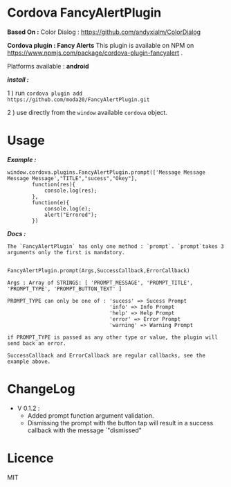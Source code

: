 # Cordova FancyAlertPlugin

**Based On :** 
Color Dialog : https://github.com/andyxialm/ColorDialog


**Cordova plugin : Fancy Alerts** 
This plugin is available on NPM on https://www.npmjs.com/package/cordova-plugin-fancyalert .

Platforms available : **android**


***install :***

1 ) run `cordova plugin add https://github.com/moda20/FancyAlertPlugin.git`

2 ) use directly from the `window` available `cordova` object.

# Usage

***Example :***

```
window.cordova.plugins.FancyAlertPlugin.prompt(['Message Message Message Message',"TITLE","sucess","Okey"],
        function(res){
            console.log(res);
        },
        function(e){
            console.log(e);
            alert("Errored");
        })
```
***Docs :***
```
The `FancyAlertPlugin` has only one method : `prompt`. `prompt`takes 3 arguments only the first is mandatory.


FancyAlertPlugin.prompt(Args,SuccessCallback,ErrorCallback)

Args : Array of STRINGS: [ 'PROMPT_MESSAGE', 'PROMPT_TITLE', 'PROMPT_TYPE', 'PROMPT_BUTTON_TEXT' ]

PROMPT_TYPE can only be one of : 'sucess' => Sucess Prompt
                                 'info' => Info Prompt
                                 'help' => Help Prompt
                                 'error' => Error Prompt
                                 'warning' => Warning Prompt
                                 
if PROMPT_TYPE is passed as any other type or value, the plugin will send back an error.

SuccessCallback and ErrorCallback are regular callbacks, see the example above.
```

# ChangeLog

- V 0.1.2 : 
    - Added prompt function argument validation.
    - Dismissing the prompt with the button tap will result in a success callback with the message `"dismissed"


# Licence 

MIT
